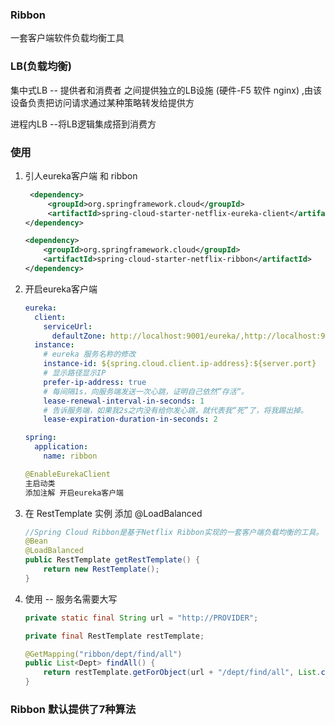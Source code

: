 ### Ribbon 

一套客户端软件负载均衡工具

### LB(负载均衡)

集中式LB   -- 提供者和消费者 之间提供独立的LB设施 (硬件-F5 软件 nginx)  ,由该设备负责把访问请求通过某种策略转发给提供方

进程内LB --将LB逻辑集成搭到消费方

### 使用

1. 引人eureka客户端 和 ribbon

   ```xml
    <dependency>
        <groupId>org.springframework.cloud</groupId>
        <artifactId>spring-cloud-starter-netflix-eureka-client</artifactId>
   </dependency>
   
   <dependency>
       <groupId>org.springframework.cloud</groupId>
       <artifactId>spring-cloud-starter-netflix-ribbon</artifactId>
   </dependency>
   ```

   

2. 开启eureka客户端

   ```yml
   eureka:
     client:
       serviceUrl:
         defaultZone: http://localhost:9001/eureka/,http://localhost:9002/eureka/,http://localhost:9003/eureka/
     instance:
       # eureka 服务名称的修改
       instance-id: ${spring.cloud.client.ip-address}:${server.port}
       # 显示路径显示IP
       prefer-ip-address: true
       # 每间隔1s，向服务端发送一次心跳，证明自己依然”存活“。
       lease-renewal-interval-in-seconds: 1
       # 告诉服务端，如果我2s之内没有给你发心跳，就代表我“死”了，将我踢出掉。
       lease-expiration-duration-in-seconds: 2
   
   spring:
     application:
       name: ribbon
   ```

   

   ```java
   @EnableEurekaClient
   主启动类
   添加注解 开启eureka客户端   
   ```

3. 在 RestTemplate 实例 添加 @LoadBalanced

   ```java
   //Spring Cloud Ribbon是基于Netflix Ribbon实现的一套客户端负载均衡的工具。
   @Bean
   @LoadBalanced
   public RestTemplate getRestTemplate() {
       return new RestTemplate();
   }
   ```

4. 使用 -- 服务名需要大写

   ```java
   private static final String url = "http://PROVIDER";
   
   private final RestTemplate restTemplate;
   
   @GetMapping("ribbon/dept/find/all")
   public List<Dept> findAll() {
       return restTemplate.getForObject(url + "/dept/find/all", List.class);
   }
   ```

   

### Ribbon 默认提供了7种算法



